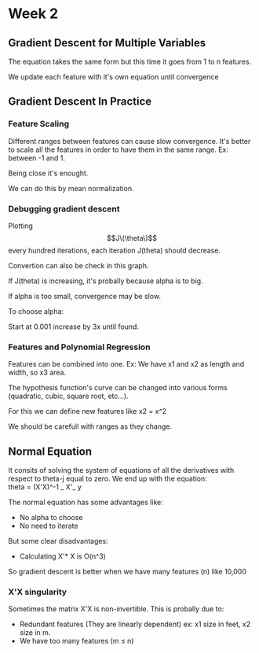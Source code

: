 # Week 2

## Gradient Descent for Multiple Variables

The equation takes the same form but this time it goes from 1 to n features.

We update each feature with it's own equation until convergence

## Gradient Descent In Practice

### Feature Scaling

Different ranges between features can cause slow convergence. It's better to scale all the features in order to have them in the same range. Ex: between -1 and 1.

Being close it's enought.

We can do this by mean normalization.

### Debugging gradient descent

Plotting $$J\(\theta\)$$ every hundred iterations, each iteration J\(theta\) should decrease.

Convertion can also be check in this graph.

If J\(theta\) is increasing, it's probally because alpha is to big.

If alpha is too small, convergence may be slow.

To choose alpha:

Start at 0.001 increase by 3x until found.

### Features and Polynomial Regression

Features can be combined into one. Ex: We have x1 and x2 as length and width, so x3 area.

The hypothesis function's curve can be changed into various forms \(quadratic, cubic, square root, etc...\).

For this we can define new features like x2 = x^2

We should be carefull with ranges as they change.

## Normal Equation

It consits of solving the system of equations of all the derivatives with respect to theta-j equal to zero. We end up with the equation:  
theta = \(X'X\)^-1 _ X'_ y

The normal equation has some advantages like:

* No alpha to choose
* No need to iterate

But some clear disadvantages:

* Calculating X'\* X is O\(n^3\)

So gradient descent is better when we have many features \(n\) like 10,000

### X'X singularity

Sometimes the matrix X'X is non-invertible. This is probally due to:

* Redundant features \(They are linearly dependent\) ex: x1 size in feet, x2 size in m.
* We have too many features \(m ≤ n\)



